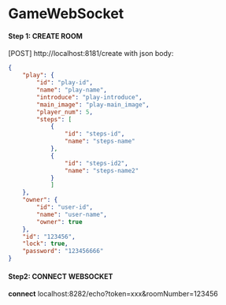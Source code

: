 # GameWebSocket
#### Step 1: CREATE ROOM

[POST] http://localhost:8181/create with json body:

```json
{
	"play": {
		"id": "play-id",
		"name": "play-name",
		"introduce": "play-introduce",
		"main_image": "play-main_image",
		"player_num": 5,
		"steps": [
			{
				"id": "steps-id",
				"name": "steps-name"
			},
			{
				"id": "steps-id2",
				"name": "steps-name2"
			}
			]
	},
	"owner": {
		"id": "user-id",
		"name": "user-name",
		"owner": true
	},
	"id": "123456",
	"lock": true,
	"password": "123456666"
}

```

#### Step2: CONNECT WEBSOCKET

**connect** localhost:8282/echo?token=xxx&roomNumber=123456

